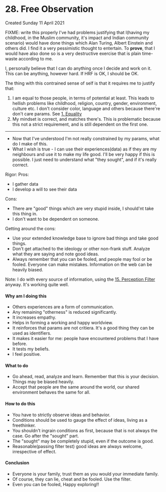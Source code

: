 # 28. Free Observation
Created Sunday 11 April 2021

FIXME: write this properly
I've had problems justifying that I(having my childhood, in the Muslim community, it's impact and Indian community scenario) would have done things which Alan Turing, Albert Einstein and others did. I find it a very pessimistic thought to entertain. To **prove**, that I would have also done so is a very destructive exercise that is plain time-waste according to me.

I, personally believe that I can do anything once I decide and work on it. This can be anything, however hard. If HRF is OK, I should be OK.

The thing with this contrained sense of self is that it requires me to justify that:

1. I am equal to those people, in terms of potential at least. This leads to hellish problems like childhood, religion, country, gender, environment, culture etc. I don't consider color, language and others because there're don't care params. See [1. Equality](./1._Equality.md)
2. My mindset is correct, and matches there's. This is problematic because this not a strict requirement, and is still dependent on the first one.


*****


* Now that I've understood I'm not really constrained by my params, what do I make of this.
* What I wish is true - I can use their experiences(data) as if they are my neighbours and use it to make my life good. I'll be very happy if this is possible. I just need to understand what "they sought", and if it's really correct.

Rigor:
Pros:

* I gather data
* I develop a will to see their data

Cons:

* There are "good" things which are very stupid inside, I should'nt take this thing in.
* I don't want to be dependent on someone.

Getting around the cons:

* Use your extended knowledge base to ignore bad things and take good things.
* Don't get attached to the ideology or other non-frank stuff. Analyze what they are saying and note good ideas.
* Always remember that you can be fooled, and people may fool or be fooled. Everyone can make mistakes. Information on the web can be heavily biased.


Note: I do with every source of information, using the [15. Perception Filter](./15._Perception_Filter.md) anyway. It's working quite well.

#### Why am I doing this

* Others experiences are a form of communication.
* Any remaining "otherness" is reduced significantly.
* It increases empathy.
* Helps in forming a working and happy worldview.
* It reinforces that params are not critiera. It's a good thing they can be used as identifiers.
* It makes it easier for me: people have encountered problems that I have before.
* It tests my beliefs.
* I feel positive.


#### What to do

* Go ahead, read, analyze and learn. Remember that this is your decision. Things may be biased heavily.
* Accept that people are the same around the world, our shared environment behaves the same for all.


#### How to do this

* You have to strictly observe ideas and behavior.
* Conditions should be used to gauge the effect of ideas, living as a freethinker.
* You shouldn't ingrain conditions as first, because that is not always the case. Go after the "sought" part.
* The "sought" may be completely stupid, even if the outcome is good.
* Reasonable(passing filter test) good ideas are always welcome, irrespective of effect.


#### Conclusion

* Everyone is your family, trust them as you would your immediate family. 
* Of course, they can lie, cheat and be fooled. Use the filter.
* Even you can be fooled, Happy exploring!!


